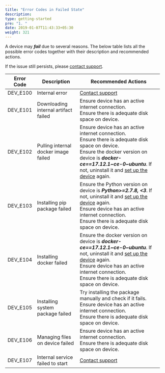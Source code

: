 ```yaml
---
title: "Error Codes in Failed State"
description:
type: getting-started
pre: "1. "
date: 2019-01-07T11:43:33+05:30
weight: 321
---
```

A device may ***fail*** due to several reasons. The below table
lists all the possible error codes together with their
description and recommended actions.

If the issue still persists, please <a href="#" onclick="javascript:FreshWidget.show();">contact support</a>.

| Error Code | Description | Recommended Actions |
| ---------- | ----------- | ----------------------- |
| DEV_E100 | Internal error | <a href="#" onclick="javascript:FreshWidget.show();">Contact support</a> |
| DEV_E101 | Downloading internal artifact failed | Ensure device has an active internet connection.<br>Ensure there is adequate disk space on device. |
| DEV_E102 | Pulling internal docker image failed | Ensure device has an active internet connection.<br>Ensure there is adequate disk space on device.<br>Ensure the docker version on device is ***docker-ce==17.12.1~ce-0~ubuntu***. If not, uninstall it and [set up the device](/getting-started/add-new-device/#setting-up-a-device) again. |
| DEV_E103 | Installing pip package failed | Ensure the Python version on device is ***Python>=2.7.8, <3***. If not, uninstall it and [set up the device](/getting-started/add-new-device/#setting-up-a-device) again.<br>Ensure device has an active internet connection.<br>Ensure there is adequate disk space on device. |
| DEV_E104 | Installing docker failed | Ensure the docker version on device is ***docker-ce==17.12.1~ce-0~ubuntu***. If not, uninstall it and [set up the device](/getting-started/add-new-device/#setting-up-a-device) again.<br>Ensure device has an active internet connection.<br>Ensure there is adequate disk space on device. |
| DEV_E105 | Installing system package failed | Try installing the package manually and check if it fails.<br>Ensure device has an active internet connection.<br>Ensure there is adequate disk space on device. |
| DEV_E106 | Managing files on device failed | Ensure device has an active internet connection.<br>Ensure there is adequate disk space on device. |
| DEV_E107 | Internal service failed to start | <a href="#" onclick="javascript:FreshWidget.show();">Contact support</a> |